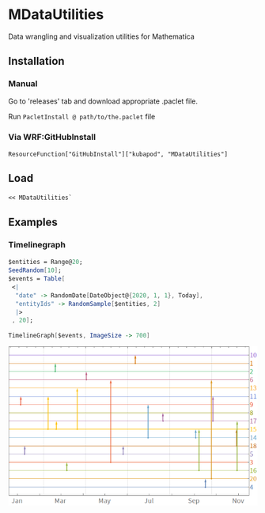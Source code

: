 # MDataUtilities

Data wrangling and visualization utilities for Mathematica


## Installation
 
### Manual
 
   Go to 'releases' tab and download appropriate .paclet file.
    
   Run `PacletInstall @ path/to/the.paclet` file
   
### Via WRF:GitHubInstall
   
    ResourceFunction["GitHubInstall"]["kubapod", "MDataUtilities"]

## Load


```mathematica
<< MDataUtilities`
```

## Examples


### Timelinegraph



```mathematica
$entities = Range@20;
SeedRandom[10];
$events = Table[
 <|
  "date" -> RandomDate[DateObject@{2020, 1, 1}, Today],
  "entityIds" -> RandomSample[$entities, 2]
  |>
 , 20];
```

```mathematica
TimelineGraph[$events, ImageSize -> 700]
```

![0edq2kqycdsv0](img/0edq2kqycdsv0.png)


